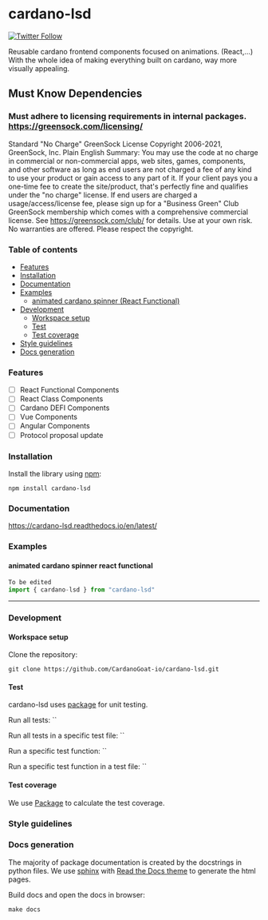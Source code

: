 # cardano-lsd 

[![Twitter Follow](https://img.shields.io/twitter/follow/Cardano_G_O_A_T?style=social)](https://twitter.com/Cardano_G_O_A_T)


Reusable cardano frontend components focused on animations. (React,...) With the whole idea of making everything built on cardano, way more visually appealing.

## Must Know Dependencies
### Must adhere to licensing requirements in internal packages. https://greensock.com/licensing/

Standard "No Charge" GreenSock License
Copyright 2006-2021, GreenSock, Inc.
Plain English Summary:
You may use the code at no charge in commercial or non-commercial apps, web sites, games, components, and other software as long as end users are not charged a fee of any kind to use your product or gain access to any part of it. If your client pays you a one-time fee to create the site/product, that's perfectly fine and qualifies under the "no charge" license. If end users are charged a usage/access/license fee, please sign up for a "Business Green" Club GreenSock membership which comes with a comprehensive commercial license. See https://greensock.com/club/ for details.
Use at your own risk. No warranties are offered.
Please respect the copyright.
### Table of contents

- [Features](#features)
- [Installation](#installation)
- [Documentation](#documentation)
- [Examples](#examples)
  - [animated cardano spinner (React Functional)](#animated-cardano-spinner-react-functional)
- [Development](#development)
  - [Workspace setup](#workspace-setup)
  - [Test](#test)
  - [Test coverage](#test-coverage)
- [Style guidelines](#style-guidelines)
- [Docs generation](#docs-generation)

### Features

- [ ] React Functional Components
- [ ] React Class Components
- [ ] Cardano DEFI Components
- [ ] Vue Components
- [ ] Angular Components
- [ ] Protocol proposal update

### Installation

Install the library using [npm](https://docs.npmjs.com/):

`npm install cardano-lsd`

### Documentation

https://cardano-lsd.readthedocs.io/en/latest/

### Examples

#### animated cardano spinner react functional

```javascript
To be edited
import { cardano-lsd } from "cardano-lsd"
```


-----------------

### Development

#### Workspace setup

Clone the repository:

`git clone https://github.com/CardanoGoat-io/cardano-lsd.git`

#### Test

cardano-lsd uses [package]() for unit testing.

Run all tests:
``

Run all tests in a specific test file:
``

Run a specific test function:
``

Run a specific test function in a test file:
``

#### Test coverage

We use [Package]() to calculate the test coverage.


### Style guidelines


### Docs generation

The majority of package documentation is created by the docstrings in python files. 
We use [sphinx](https://www.sphinx-doc.org/en/master/) with 
[Read the Docs theme](https://sphinx-rtd-theme.readthedocs.io/en/stable/) to generate the 
html pages.

Build docs and open the docs in browser: 

`make docs`

